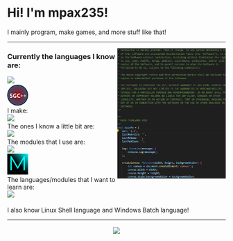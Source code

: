 <h1>Hi! I'm mpax235!</h1>
I mainly program, make games, and more stuff like that!

<hr>
<img align="right" height="300" src="images/code.png">
<h3 align="left">Currently the languages I know are:</h3>
<p align="left">
  <a href="https://skillicons.dev" align="center">
    <img src="https://skillicons.dev/icons?i=html,css,js,powershell,py,lua" />
  </a><br><img width="48" height="48" src="images/sgc++.png" /><br>
  <a align="center">I make:</a><br>
  <a href="https://skillicons.dev" align="center">
    <img src="https://skillicons.dev/icons?i=robloxstudio,haxeflixel" />
  </a><br>
  <a align="center">The ones I know a little bit are:</a><br>
  <a href="https://skillicons.dev" align="center">
    <img src="https://skillicons.dev/icons?i=c,cpp,ts,haxe,cs,php" />
  </a><br>
  <a align="center">The modules that I use are:</a><br>
  <a href="https://skillicons.dev" align="center">
    <img src="https://skillicons.dev/icons?i=firebase" />
  </a><br><img width="48" height="48" src="images/mpaxfw.svg" /><br>
  <a align="center">The languages/modules that I want to learn are:</a><br>
  <a href="https://skillicons.dev" align="center">
    <img src="https://skillicons.dev/icons?i=godot,react" />
  </a><br><br>
  <a align="center">I also know Linux Shell language and Windows Batch language!</a>
</p>
<hr>
<p align="center">
  <a href="#">
    <img align="center" src="https://github-readme-stats.vercel.app/api/top-langs/?username=algolia&layout=compact" width="333" />
  </a>
</p>
